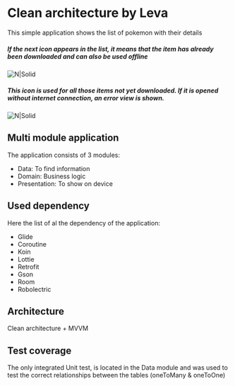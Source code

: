 # Clean architecture by Leva

This simple application shows the list of pokemon with their details
##### If the next icon appears in the list, it means that the item has already been downloaded and can also be used offline
![N|Solid](https://raw.githubusercontent.com/antolevq/applyJobAssignment/master/presentation/src/main/res/drawable/opened.png) 

##### This icon is used for all those items not yet downloaded. If it is opened without internet connection, an error view is shown.
![N|Solid](https://raw.githubusercontent.com/antolevq/applyJobAssignment/master/presentation/src/main/res/drawable/closed.png) 

## Multi module application
The application consists of 3 modules:

  - Data: To find information
  - Domain: Business logic
  - Presentation: To show on device
  
## Used dependency

Here the list of al the dependency of the application:
  - Glide
  - Coroutine
  - Koin
  - Lottie
  - Retrofit
  - Gson
  - Room
  - Robolectric
  
  ## Architecture
Clean architecture + MVVM
  
  ## Test coverage
The only integrated Unit test, is located in the Data module and was used to test the correct relationships between the tables (oneToMany & oneToOne)
